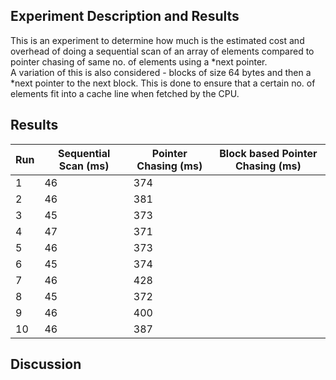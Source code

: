 ## Experiment Description and Results

This is an experiment to determine how much is the estimated cost and overhead
of doing a sequential scan of an array of elements compared to pointer chasing
of same no. of elements using a *next pointer.  
A variation of this is also considered - blocks of size 64 bytes and then a 
*next pointer to the next block. This is done to ensure that a certain no. of
elements fit into a cache line when fetched by the CPU.  


## Results

| Run | Sequential Scan (ms) | Pointer Chasing (ms) | Block based Pointer Chasing (ms) |
|-----|----------------------|----------------------|----------------------------------|
| 1   | 46                   | 374                  |                                  |
| 2   | 46                   | 381                  |                                  |
| 3   | 45                   | 373                  |                                  |
| 4   | 47                   | 371                  |                                  |
| 5   | 46                   | 373                  |                                  |
| 6   | 45                   | 374                  |                                  |
| 7   | 46                   | 428                  |                                  |
| 8   | 45                   | 372                  |                                  |
| 9   | 46                   | 400                  |                                  |
| 10  | 46                   | 387                  |                                  |


## Discussion

 



